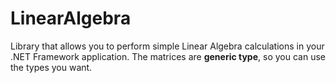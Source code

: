 LinearAlgebra
=============

Library that allows you to perform simple Linear Algebra calculations in your .NET Framework application. The matrices are <b>generic type</b>, so you can use the types you want.
